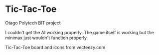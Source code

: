 # Tic-Tac-Toe
Otago Polytech BIT project

I couldn't get the AI working properly. The game itself is working but the minimax just wouldn't function properly.

Tic-Tac-Toe board and icons from vecteezy.com
